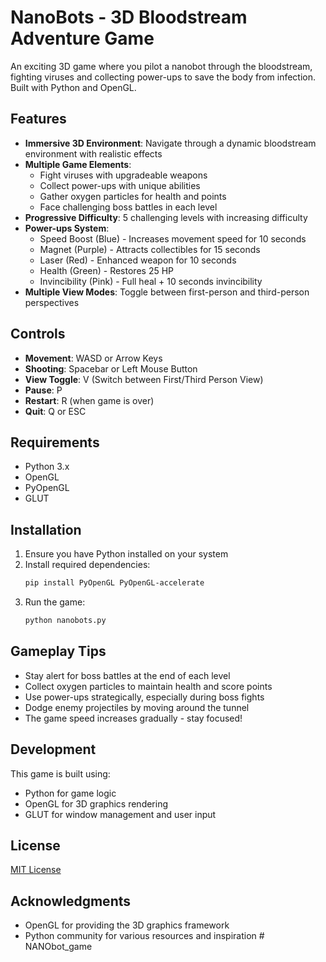 # NanoBots - 3D Bloodstream Adventure Game

An exciting 3D game where you pilot a nanobot through the bloodstream, fighting viruses and collecting power-ups to save the body from infection. Built with Python and OpenGL.

## Features

- **Immersive 3D Environment**: Navigate through a dynamic bloodstream environment with realistic effects
- **Multiple Game Elements**:
  - Fight viruses with upgradeable weapons
  - Collect power-ups with unique abilities
  - Gather oxygen particles for health and points
  - Face challenging boss battles in each level
- **Progressive Difficulty**: 5 challenging levels with increasing difficulty
- **Power-ups System**:
  - Speed Boost (Blue) - Increases movement speed for 10 seconds
  - Magnet (Purple) - Attracts collectibles for 15 seconds
  - Laser (Red) - Enhanced weapon for 10 seconds
  - Health (Green) - Restores 25 HP
  - Invincibility (Pink) - Full heal + 10 seconds invincibility
- **Multiple View Modes**: Toggle between first-person and third-person perspectives

## Controls

- **Movement**: WASD or Arrow Keys
- **Shooting**: Spacebar or Left Mouse Button
- **View Toggle**: V (Switch between First/Third Person View)
- **Pause**: P
- **Restart**: R (when game is over)
- **Quit**: Q or ESC

## Requirements

- Python 3.x
- OpenGL
- PyOpenGL
- GLUT

## Installation

1. Ensure you have Python installed on your system
2. Install required dependencies:
   ```bash
   pip install PyOpenGL PyOpenGL-accelerate
   ```
3. Run the game:
   ```bash
   python nanobots.py
   ```

## Gameplay Tips

- Stay alert for boss battles at the end of each level
- Collect oxygen particles to maintain health and score points
- Use power-ups strategically, especially during boss fights
- Dodge enemy projectiles by moving around the tunnel
- The game speed increases gradually - stay focused!

## Development

This game is built using:

- Python for game logic
- OpenGL for 3D graphics rendering
- GLUT for window management and user input

## License

[MIT License](LICENSE)

## Acknowledgments

- OpenGL for providing the 3D graphics framework
- Python community for various resources and inspiration
#   N A N O b o t _ g a m e  
 